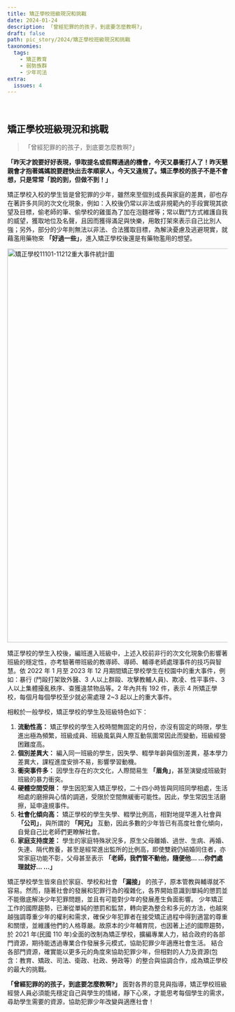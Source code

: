 ```yaml
---
title: 矯正學校班級現況和挑戰
date: 2024-01-24
description: 「曾經犯罪的的孩子，到底要怎麼教啊?」
draft: false
path: pic_story/2024/矯正學校班級現況和挑戰
taxonomies:
  tags: 
    - 矯正教育
    - 弱勢族群
    - 少年司法
extra:
  issues: 4
---
```

<br>

## **矯正學校班級現況和挑戰**

> 「曾經犯罪的的孩子，到底要怎麼教啊?」

**「昨天才說要好好表現，爭取提名或假釋通過的機會，今天又暴衝打人了！昨天懇親會才抱著媽媽說要趕快出去孝順家人，今天又違規了。矯正學校的孩子不是不會想，只是常常「說的到，但做不到！」**

矯正學校入校的學生皆是曾犯罪的少年，雖然來至個別成長與家庭的差異，卻也存在著許多共同的次文化現象，例如：入校後仍常以非法或非規範內的手段實現其欲望及目標，偷老師的筆、偷學校的雞蛋為了加在泡麵裡等；常以戰鬥方式維護自我的威望，獲取地位及名聲，且因而獲得滿足與快樂，用敢打架來表示自己比別人強；另外，部分的少年則無法以非法、合法獲取目標，為解決憂慮及逃避現實，就藉濫用藥物來 **「好過一些」**，進入矯正學校後還是有藥物濫用的想望。

<a href="https://gs-foto.s3.ap-southeast-2.amazonaws.com/upload/%E7%9F%AF%E6%AD%A3%E5%AD%B8%E6%A0%A111101-11212%E9%87%8D%E5%A4%A7%E4%BA%8B%E4%BB%B6%E7%B5%B1%E8%A8%88%E5%9C%96.jpg" data-fancybox data-caption="矯正學校11101-11212重大事件統計圖">
  <img src="https://gs-foto.s3.ap-southeast-2.amazonaws.com/upload/%E7%9F%AF%E6%AD%A3%E5%AD%B8%E6%A0%A111101-11212%E9%87%8D%E5%A4%A7%E4%BA%8B%E4%BB%B6%E7%B5%B1%E8%A8%88%E5%9C%96.jpg" width="900" alt="矯正學校11101-11212重大事件統計圖" />
</a>

矯正學校的學生入校後，編班進入班級中，上述入校前非行的次文化現象仍影響著班級的穩定性，亦考驗著帶班級的教導師、導師、輔導老師處理事件的技巧與智慧。依 2022 年 1 月至 2023 年 12 月期間矯正學校學生在校園中的重大事件，例如：暴行 (鬥毆打架致外醫、3 人以上群毆、攻擊教輔人員)、欺凌、性平事件、3 人以上集體擾亂秩序、查獲違禁物品等。2 年內共有 192 件，表示 4 所矯正學校，每個月每個學校至少就必需處理 2~3 起以上的重大事件。

相較於一般學校，矯正學校的學生及班級特色如下：
1. **流動性高：** 矯正學校的學生入校時間無固定的月份，亦沒有固定的時限，學生進出極為頻繁，班級成員、班級風氣與人際互動氛圍常因此而變動，班級經營困難度高。
2. **個別差異大：** 編入同一班級的學生，因失學、輟學年齡與個別差異，基本學力差異大，課程進度安排不易，影響學習動機。
3. **衝突事件多：** 因學生存在的次文化，人際間易生 **「眉角」**，甚至演變成班級對班級的暴力衝突。
4. **硬體空間受限：** 學生因犯案入矯正學校，二十四小時皆與同班同學相處，生活相處的磨擦與心情的調適，受限於空間無緩衝可能性。因此，學生常因生活磨擦，延申違規事件。
5. **社會化傾向高：** 矯正學校的學生失學、輟學比例高，相對地提早進入社會與 **「公司」**，與所謂的 **「阿兄」** 互動，因此多數的少年皆已有高度社會化傾向，自覺自己比老師們更瞭解社會。
6. **家庭支持度差：** 學生的家庭特殊狀況多，原生父母離婚、過世、生病、再婚、失連、隔代教養，甚至是經常進出監所的比例高，即使雙親仍結婚同住者，亦常家庭功能不彰，父母甚至表示 **「老師，我們管不動他，隨便他… …你們處理就好… …」**

矯正學校學生皆來自於家庭、學校和社會 **「漏接」** 的孩子，原本管教與輔導就不容易。然而，隨著社會的發展和犯罪行為的複雜化，各界開始意識到單純的懲罰並不能徹底解決少年犯罪問題，並且有可能對少年的發展產生負面影響。
少年矯正工作的國際趨勢，已漸從單純的懲罰和監禁，轉向更為整合和多元的方法，也越來越強調尊重少年的權利和需求，確保少年犯罪者在接受矯正過程中得到適當的尊重和關懷，並維護他們的人格尊嚴。故原本的少年輔育院，也因著上述的國際趨勢，於 2021 年(民國 110 年)全面的改制為矯正學校，擴編專業人力，結合政府的各部門資源，期待能透過專業合作發展多元模式，協助犯罪少年適應社會生活。
結合各部門資源，確實能以更多元的角度來協助犯罪少年，但相對的人力及資源(包含：教育、矯政、司法、衛政、社政、勞政等）的整合與協調合作，成為矯正學校的最大的挑戰。<br>

**「曾經犯罪的的孩子，到底要怎麼教啊?」** 面對各界的意見與指導，矯正學校班級經營人員必須能先穩定自己與學生的情緒，靜下心來，才能思考每個學生的需求，尋助學生需要的資源，協助犯罪少年改變與適應社會！

